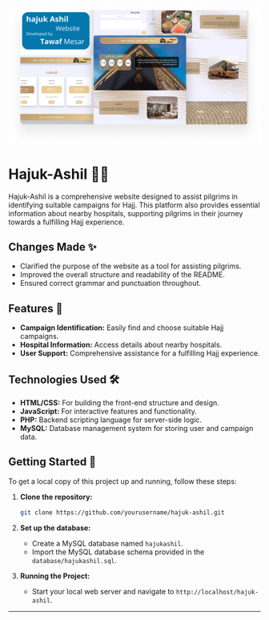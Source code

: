  ![Screenshot 1](https://github.com/tawafmesar/hajuk-Ashil/blob/main/Thumbnail.png?raw=true)
 
# Hajuk-Ashil 🌟🕋

Hajuk-Ashil is a comprehensive website designed to assist pilgrims in identifying suitable campaigns for Hajj. This platform also provides essential information about nearby hospitals, supporting pilgrims in their journey towards a fulfilling Hajj experience.

## Changes Made ✨

- Clarified the purpose of the website as a tool for assisting pilgrims.
- Improved the overall structure and readability of the README.
- Ensured correct grammar and punctuation throughout.

## Features 🌟

- **Campaign Identification:** Easily find and choose suitable Hajj campaigns.
- **Hospital Information:** Access details about nearby hospitals.
- **User Support:** Comprehensive assistance for a fulfilling Hajj experience.

## Technologies Used 🛠️

- **HTML/CSS:** For building the front-end structure and design.
- **JavaScript:** For interactive features and functionality.
- **PHP:** Backend scripting language for server-side logic.
- **MySQL:** Database management system for storing user and campaign data.

## Getting Started 🚀

To get a local copy of this project up and running, follow these steps:

1. **Clone the repository:**
   ```bash
   git clone https://github.com/yourusername/hajuk-ashil.git
   ```

2. **Set up the database:**
   - Create a MySQL database named `hajukashil`.
   - Import the MySQL database schema provided in the `database/hajukashil.sql`.

3. **Running the Project:**
   - Start your local web server and navigate to `http://localhost/hajuk-ashil`.

---

